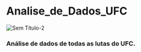# Analise_de_Dados_UFC
![Sem Título-2](https://user-images.githubusercontent.com/63914002/131590324-8078c506-186c-4a25-8137-e491eb86ac94.png)

### Análise de dados de todas as lutas do UFC.
